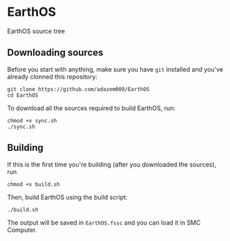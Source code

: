 # EarthOS
EarthOS source tree
## Downloading sources
Before you start with anything, make sure you have `git` installed and you've already clonned this repository:
```
git clone https://github.com/adazem009/EarthOS
cd EarthOS
```
To download all the sources required to build EarthOS, run:
```
chmod +x sync.sh
./sync.sh
```
## Building
If this is the first time you're building (after you downloaded the sources), run
```
chmod +x build.sh
```
Then, build EarthOS using the build script:
```
./build.sh
```
The output will be saved in `EarthOS.fssc` and you can load it in SMC Computer.
